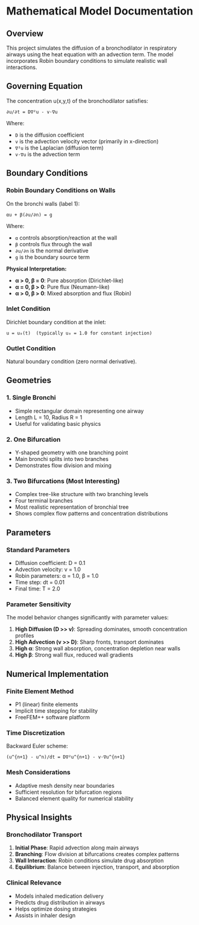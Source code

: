 # Mathematical Model Documentation

## Overview
This project simulates the diffusion of a bronchodilator in respiratory airways using the heat equation with an advection term. The model incorporates Robin boundary conditions to simulate realistic wall interactions.

## Governing Equation
The concentration u(x,y,t) of the bronchodilator satisfies:

```
∂u/∂t = D∇²u - v·∇u
```

Where:
- `D` is the diffusion coefficient
- `v` is the advection velocity vector (primarily in x-direction)
- `∇²u` is the Laplacian (diffusion term)
- `v·∇u` is the advection term

## Boundary Conditions

### Robin Boundary Conditions on Walls
On the bronchi walls (label 1):
```
αu + β(∂u/∂n) = g
```

Where:
- `α` controls absorption/reaction at the wall
- `β` controls flux through the wall
- `∂u/∂n` is the normal derivative
- `g` is the boundary source term

**Physical Interpretation:**
- **α > 0, β = 0**: Pure absorption (Dirichlet-like)
- **α = 0, β > 0**: Pure flux (Neumann-like)  
- **α > 0, β > 0**: Mixed absorption and flux (Robin)

### Inlet Condition
Dirichlet boundary condition at the inlet:
```
u = u₀(t)  (typically u₀ = 1.0 for constant injection)
```

### Outlet Condition
Natural boundary condition (zero normal derivative).

## Geometries

### 1. Single Bronchi
- Simple rectangular domain representing one airway
- Length L = 10, Radius R = 1
- Useful for validating basic physics

### 2. One Bifurcation
- Y-shaped geometry with one branching point
- Main bronchi splits into two branches
- Demonstrates flow division and mixing

### 3. Two Bifurcations (Most Interesting)
- Complex tree-like structure with two branching levels
- Four terminal branches
- Most realistic representation of bronchial tree
- Shows complex flow patterns and concentration distributions

## Parameters

### Standard Parameters
- Diffusion coefficient: D = 0.1
- Advection velocity: v = 1.0
- Robin parameters: α = 1.0, β = 1.0
- Time step: dt = 0.01
- Final time: T = 2.0

### Parameter Sensitivity
The model behavior changes significantly with parameter values:

1. **High Diffusion (D >> v)**: Spreading dominates, smooth concentration profiles
2. **High Advection (v >> D)**: Sharp fronts, transport dominates
3. **High α**: Strong wall absorption, concentration depletion near walls
4. **High β**: Strong wall flux, reduced wall gradients

## Numerical Implementation

### Finite Element Method
- P1 (linear) finite elements
- Implicit time stepping for stability
- FreeFEM++ software platform

### Time Discretization
Backward Euler scheme:
```
(u^{n+1} - u^n)/dt = D∇²u^{n+1} - v·∇u^{n+1}
```

### Mesh Considerations
- Adaptive mesh density near boundaries
- Sufficient resolution for bifurcation regions
- Balanced element quality for numerical stability

## Physical Insights

### Bronchodilator Transport
1. **Initial Phase**: Rapid advection along main airways
2. **Branching**: Flow division at bifurcations creates complex patterns
3. **Wall Interaction**: Robin conditions simulate drug absorption
4. **Equilibrium**: Balance between injection, transport, and absorption

### Clinical Relevance
- Models inhaled medication delivery
- Predicts drug distribution in airways
- Helps optimize dosing strategies
- Assists in inhaler design